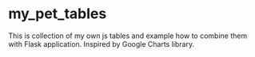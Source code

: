 # my_pet_tables
This is collection of my own js tables and example how to combine them with Flask application. Inspired by Google Charts library.
